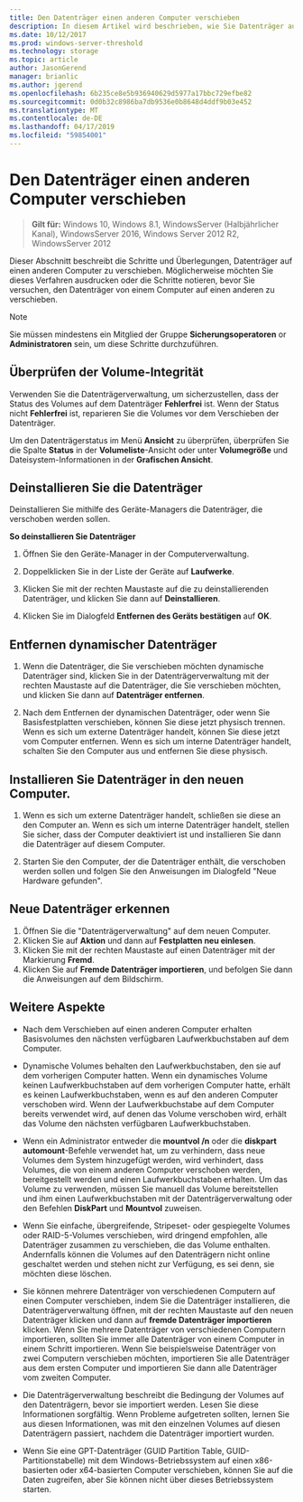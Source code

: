 ```yaml
---
title: Den Datenträger einen anderen Computer verschieben
description: In diesem Artikel wird beschrieben, wie Sie Datenträger auf einen anderen Computer verschieben
ms.date: 10/12/2017
ms.prod: windows-server-threshold
ms.technology: storage
ms.topic: article
author: JasonGerend
manager: brianlic
ms.author: jgerend
ms.openlocfilehash: 6b235ce8e5b936940629d5977a17bbc729efbe82
ms.sourcegitcommit: 0d0b32c8986ba7db9536e0b8648d4ddf9b03e452
ms.translationtype: MT
ms.contentlocale: de-DE
ms.lasthandoff: 04/17/2019
ms.locfileid: "59854001"
---
```

# <a name="move-disks-to-another-computer"></a>Den Datenträger einen anderen Computer verschieben

> **Gilt für:** Windows 10, Windows 8.1, WindowsServer (Halbjährlicher Kanal), WindowsServer 2016, Windows Server 2012 R2, WindowsServer 2012

Dieser Abschnitt beschreibt die Schritte und Überlegungen, Datenträger auf einen anderen Computer zu verschieben. Möglicherweise möchten Sie dieses Verfahren ausdrucken oder die Schritte notieren, bevor Sie versuchen, den Datenträger von einem Computer auf einen anderen zu verschieben.

> [!NOTE]
> Sie müssen mindestens ein Mitglied der Gruppe **Sicherungsoperatoren** or **Administratoren** sein, um diese Schritte durchzuführen.

## <a name="verify-volume-health"></a>Überprüfen der Volume-Integrität

Verwenden Sie die Datenträgerverwaltung, um sicherzustellen, dass der Status des Volumes auf dem Datenträger **Fehlerfrei** ist. Wenn der Status nicht **Fehlerfrei** ist, reparieren Sie die Volumes vor dem Verschieben der Datenträger.

Um den Datenträgerstatus im Menü **Ansicht** zu überprüfen, überprüfen Sie die Spalte **Status** in der **Volumeliste**-Ansicht oder unter **Volumegröße** und Dateisystem-Informationen in der **Grafischen Ansicht**.

## <a name="uninstall-the-disks"></a>Deinstallieren Sie die Datenträger

Deinstallieren Sie mithilfe des Geräte-Managers die Datenträger, die verschoben werden sollen.

**So deinstallieren Sie Datenträger**

1.  Öffnen Sie den Geräte-Manager in der Computerverwaltung.

2.  Doppelklicken Sie in der Liste der Geräte auf **Laufwerke**.

3.  Klicken Sie mit der rechten Maustaste auf die zu deinstallierenden Datenträger, und klicken Sie dann auf **Deinstallieren**.

4.  Klicken Sie im Dialogfeld **Entfernen des Geräts bestätigen** auf **OK**.

## <a name="remove-dynamic-disks"></a>Entfernen dynamischer Datenträger

1. Wenn die Datenträger, die Sie verschieben möchten dynamische Datenträger sind, klicken Sie in der Datenträgerverwaltung mit der rechten Maustaste auf die Datenträger, die Sie verschieben möchten, und klicken Sie dann auf **Datenträger entfernen**.

2. Nach dem Entfernen der dynamischen Datenträger, oder wenn Sie Basisfestplatten verschieben, können Sie diese jetzt physisch trennen. Wenn es sich um externe Datenträger handelt, können Sie diese jetzt vom Computer entfernen. Wenn es sich um interne Datenträger handelt, schalten Sie den Computer aus und entfernen Sie diese physisch.

## <a name="install-disks-in-the-new-computer"></a>Installieren Sie Datenträger in den neuen Computer.

1. Wenn es sich um externe Datenträger handelt, schließen sie diese an den Computer an. Wenn es sich um interne Datenträger handelt, stellen Sie sicher, dass der Computer deaktiviert ist und installieren Sie dann die Datenträger auf diesem Computer.

2. Starten Sie den Computer, der die Datenträger enthält, die verschoben werden sollen und folgen Sie den Anweisungen im Dialogfeld "Neue Hardware gefunden".

## <a name="detect-new-disks"></a>Neue Datenträger erkennen

1. Öffnen Sie die "Datenträgerverwaltung" auf dem neuen Computer. 
2. Klicken Sie auf **Aktion** und dann auf **Festplatten neu einlesen**.
3. Klicken Sie mit der rechten Maustaste auf einen Datenträger mit der Markierung **Fremd**. 
4. Klicken Sie auf **Fremde Datenträger importieren**, und befolgen Sie dann die Anweisungen auf dem Bildschirm.

## <a name="additional-considerations"></a>Weitere Aspekte

-   Nach dem Verschieben auf einen anderen Computer erhalten Basisvolumes den nächsten verfügbaren Laufwerkbuchstaben auf dem Computer. 
-   Dynamische Volumes behalten den Laufwerkbuchstaben, den sie auf dem vorherigen Computer hatten. Wenn ein dynamisches Volume keinen Laufwerkbuchstaben auf dem vorherigen Computer hatte, erhält es keinen Laufwerkbuchstaben, wenn es auf den anderen Computer verschoben wird. Wenn der Laufwerkbuchstabe auf dem Computer bereits verwendet wird, auf denen das Volume verschoben wird, erhält das Volume den nächsten verfügbaren Laufwerkbuchstaben.

-   Wenn ein Administrator entweder die **mountvol /n** oder die **diskpart automount**-Befehle verwendet hat, um zu verhindern, dass neue Volumes dem System hinzugefügt werden, wird verhindert, dass Volumes, die von einem anderen Computer verschoben werden, bereitgestellt werden und einen Laufwerkbuchstaben erhalten. Um das Volume zu verwenden, müssen Sie manuell das Volume bereitstellen und ihm einen Laufwerkbuchstaben mit der Datenträgerverwaltung oder den Befehlen **DiskPart** und **Mountvol** zuweisen.

-   Wenn Sie einfache, übergreifende, Stripeset- oder gespiegelte Volumes oder RAID-5-Volumes verschieben, wird dringend empfohlen, alle Datenträger zusammen zu verschieben, die das Volume enthalten. Andernfalls können die Volumes auf den Datenträgern nicht online geschaltet werden und stehen nicht zur Verfügung, es sei denn, sie möchten diese löschen.

-   Sie können mehrere Datenträger von verschiedenen Computern auf einen Computer verschieben, indem Sie die Datenträger installieren, die Datenträgerverwaltung öffnen, mit der rechten Maustaste auf den neuen Datenträger klicken und dann auf **fremde Datenträger importieren** klicken. Wenn Sie mehrere Datenträger von verschiedenen Computern importieren, sollten Sie immer alle Datenträger von einem Computer in einem Schritt importieren. Wenn Sie beispielsweise Datenträger von zwei Computern verschieben möchten, importieren Sie alle Datenträger aus dem ersten Computer und importieren Sie dann alle Datenträger vom zweiten Computer.

-   Die Datenträgerverwaltung beschreibt die Bedingung der Volumes auf den Datenträgern, bevor sie importiert werden. Lesen Sie diese Informationen sorgfältig. Wenn Probleme aufgetreten sollten, lernen Sie aus diesen Informationen, was mit den einzelnen Volumes auf diesen Datenträgern passiert, nachdem die Datenträger importiert wurden.

-   Wenn Sie eine GPT-Datenträger (GUID Partition Table, GUID-Partitionstabelle) mit dem Windows-Betriebssystem auf einen x86-basierten oder x64-basierten Computer verschieben, können Sie auf die Daten zugreifen, aber Sie können nicht über dieses Betriebssystem starten.